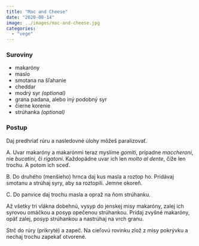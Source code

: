```yaml
---
title: "Mac and Cheese"
date: "2020-08-14"
image: ../images/mac-and-cheese.jpg
categories:
  - "vege"
---
```


### Suroviny
- makaróny
- maslo
- smotana na šľahanie
- cheddar
- modrý syr _(optional)_
- grana padana, alebo iný podobný syr
- čierne korenie
- strúhanka _(optional)_

### Postup
Daj predhriať rúru a nasledovné úlohy môžeš paralizovať.

A. Uvar makaróny a makarónmi teraz myslíme _gomiti_, prípadne _maccheroni_, nie _bucatini_, či _rigatoni_. Každopádne uvar ich len _molto al dente_, čiže len trochu. A potom ich sceď.

B. Do druhého (menšieho) hrnca daj kus masla a roztop ho. Pridávaj smotanu a strúhaj syry, aby sa roztopili. Jemne okoreň.

C. Do panvice daj trochu masla a opraž na ňom strúhanku.

Až všetky tri vlákna dobehnú, vysyp do jenskej misy makaróny, zalej ich syrovou omáčkou a posyp opečenou strúhankou. Pridaj zvyšné makaróny, opäť zalej, posyp strúhankou a nastrúhaj na vrch granu.

Strč do rúry (prikryté) a zapeč. Na cieľovú rovinku zlož z misy pokrývku a nechaj trochu zapekať otvorené.